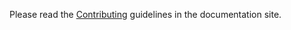 Please read the [Contributing](https://umongo.readthedocs.io/en/latest/contributing/) guidelines in the documentation site.
